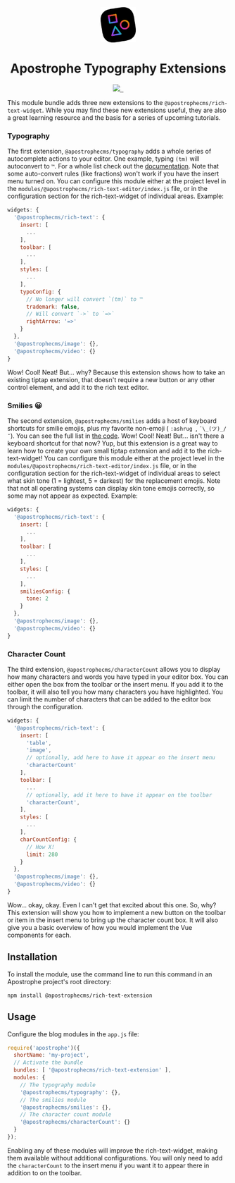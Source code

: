 <div align="center">
  <img src="https://raw.githubusercontent.com/apostrophecms/apostrophe/main/logo.svg" alt="ApostropheCMS logo" width="80" height="80">

  <h1>Apostrophe Typography Extensions</h1>
  <p>
    <a aria-label="Apostrophe logo" href="https://v3.docs.apostrophecms.org">
      <img src="https://img.shields.io/badge/MADE%20FOR%20Apostrophe%203-000000.svg?style=for-the-badge&logo=Apostrophe&labelColor=6516dd">
    </a>
    <a aria-label="Join the community on Discord" href="http://chat.apostrophecms.org">
      <img alt="" src="https://img.shields.io/discord/517772094482677790?color=5865f2&label=Join%20the%20Discord&logo=discord&logoColor=fff&labelColor=000&style=for-the-badge&logoWidth=20">
    </a>
    <a aria-label="License" href="https://github.com/apostrophecms/blog/blob/main/LICENSE.md">
      <img alt="" src="https://img.shields.io/static/v1?style=for-the-badge&labelColor=000000&label=License&message=MIT&color=3DA639">
    </a>
  </p>
</div>

This module bundle adds three new extensions to the `@apostrophecms/rich-text-widget`. While you may find these new extensions useful, they are also a great learning resource and the basis for a series of upcoming tutorials.

### Typography
The first extension, `@apostrophecms/typography` adds a whole series of autocomplete actions to your editor. One example, typing `(tm)` will autoconvert to `™`. For a whole list check out the [documentation](https://tiptap.dev/api/extensions/typography). Note that some auto-convert rules (like fractions) won't work if you have the insert menu turned on. You can configure this module either at the project level in the `modules/@apostrophecms/rich-text-editor/index.js` file, or in the configuration section for the rich-text-widget of individual areas.
Example:
```js
widgets: {
  '@apostrophecms/rich-text': {
    insert: [
      ...
    ],
    toolbar: [
      ...
    ],
    styles: [
      ...
    ],
    typoConfig: {
      // No longer will convert `(tm)` to ™
      trademark: false,
      // Will convert `->` to `=>`
      rightArrow: '=>'
    }
  },
  '@apostrophecms/image': {},
  '@apostrophecms/video': {}
}
```

Wow! Cool! Neat! But... why? Because this extension shows how to take an existing tiptap extension, that doesn't require a new button or any other control element, and add it to the rich text editor.

### Smilies 😀
The second extension, `@apostrophecms/smilies` adds a host of keyboard shortcuts for smilie emojis, plus my favorite non-emoji ( `:ashrug `, `¯\_(ツ)_/¯`). You can see the full list in [the code](modules/@apostrophecms/smilies/lib/replacementEmojis.js). Wow! Cool! Neat! But... isn't there a keyboard shortcut for that now? Yup, but this extension is a great way to learn how to create your own small tiptap extension and add it to the rich-text-widget! You can configure this module either at the project level in the `modules/@apostrophecms/rich-text-editor/index.js` file, or in the configuration section for the rich-text-widget of individual areas to select what skin tone (1 = lightest, 5 = darkest) for the replacement emojis. Note that not all operating systems can display skin tone emojis correctly, so some may not appear as expected.
Example:

```js
widgets: {
  '@apostrophecms/rich-text': {
    insert: [
      ...
    ],
    toolbar: [
      ...
    ],
    styles: [
      ...
    ],
    smiliesConfig: {
      tone: 2
    }
  },
  '@apostrophecms/image': {},
  '@apostrophecms/video': {}
}
```

### Character Count
The third extension, `@apostrophecms/characterCount` allows you to display how many characters and words you have typed in your editor box. You can either open the box from the toolbar or the insert menu. If you add it to the toolbar, it will also tell you how many characters you have highlighted. You can limit the number of characters that can be added to the editor box through the configuration.

```js
widgets: {
  '@apostrophecms/rich-text': {
    insert: [
      'table',
      'image',
      // optionally, add here to have it appear on the insert menu
      'characterCount'
    ],
    toolbar: [
      ...
      // optionally, add it here to have it appear on the toolbar
      'characterCount',
    ],
    styles: [
      ...
    ],
    charCountConfig: {
      // How X!
      limit: 280
    }
  },
  '@apostrophecms/image': {},
  '@apostrophecms/video': {}
}
```

Wow... okay, okay. Even I can't get that excited about this one. So, why? This extension will show you how to implement a new button on the toolbar or item in the insert menu to bring up the character count box. It will also give you a basic overview of how you would implement the Vue components for each.

## Installation

To install the module, use the command line to run this command in an Apostrophe project's root directory:

```
npm install @apostrophecms/rich-text-extension
```

## Usage

Configure the blog modules in the `app.js` file:

```javascript
require('apostrophe')({
  shortName: 'my-project',
  // Activate the bundle
  bundles: [ '@apostrophecms/rich-text-extension' ],
  modules: {
    // The typography module
    '@apostrophecms/typography': {},
    // The smilies module
    '@apostrophecms/smilies': {},
    // The character count module
    '@apostrophecms/characterCount': {}
  }
});
```

Enabling any of these modules will improve the rich-text-widget, making them available without additional configurations. You will only need to add the `characterCount` to the insert menu if you want it to appear there in addition to on the toolbar.